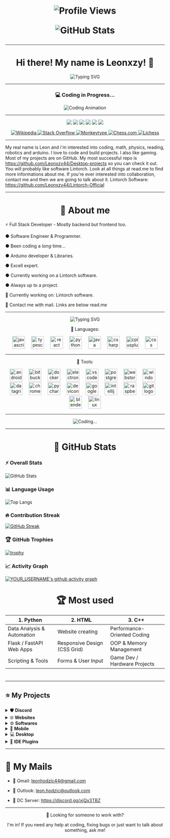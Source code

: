 
<h1 align="center"> 

   ![ Profile Views](https://komarev.com/ghpvc/?username=Leonxzy44&label=VIEWS&color=2f2f2f&style=for-the-badge)

   ![GitHub Stats](https://github-readme-stats.vercel.app/api?username=Leonxzy44&show_icons=true&title_color=yellow&icon_color=yellow&text_color=ffffff&bg_color=0d1117)

  

   ---
</h1>

<h1 align="center">Hi there! My name is Leonxzy! 👋 </h1>



<p align="center">
  <img src="https://readme-typing-svg.herokuapp.com?font=Fira+Code&size=25&pause=1000&color=1E90FF&center=true&vCenter=true&width=500&lines=%E2%80%8BSoftware+Developer+%7C+Programmer;%E2%80%8BOpen+Source+Enthusiast;%E2%80%8BTech+Explorer+%7C+Robotics" alt="Typing SVG" />
</p>

---




<div align="center">

### 💻 Coding in Progress...

![Coding Animation](https://media.giphy.com/media/qgQUggAC3Pfv687qPC/giphy.gif)

</div>

---


<p align="center">
  <a href="https://youtube.com/"><img src="https://img.shields.io/badge/YouTube-000?style=for-the-badge&logo=youtube&logoColor=00bfff" /></a>
  <a href="https://linkedin.com/"><img src="https://img.shields.io/badge/LinkedIn-000?style=for-the-badge&logo=linkedin&logoColor=00bfff" /></a>
  <a href="https://x.com/LeonxzyDEV"><img src="https://img.shields.io/badge/X-000?style=for-the-badge&logo=x&logoColor=00bfff" /></a>
  <a href="https://discord.com/channels/@lilcoder"><img src="https://img.shields.io/badge/Discord-000?style=for-the-badge&logo=discord&logoColor=00bfff" /></a>
  <a href="https://dev.to/"><img src="https://img.shields.io/badge/DEV.to-000?style=for-the-badge&logo=devdotto&logoColor=00bfff" /></a>
  <a href="https://ko-fi.com/"><img src="https://img.shields.io/badge/Ko--fi-000?style=for-the-badge&logo=kofi&logoColor=00bfff" /></a>




  <div align="center">

  <!-- Wikipedia -->
  <a href="https://en.wikipedia.org/wiki/Special:Contributions/Leon_Hodzic" target="_blank">
    <img src="https://img.shields.io/badge/WIKIPEDIA-000000?style=for-the-badge&logo=wikipedia&logoColor=00BFFF" alt="Wikipedia"/>
  </a>

  <!-- Stack Overflow -->
  <a href="https://stackoverflow.com/users/30537744/leonxzythedev" target="_blank">
    <img src="https://img.shields.io/badge/STACK_OVERFLOW-000000?style=for-the-badge&logo=stackoverflow&logoColor=00BFFF" alt="Stack Overflow"/>
  </a>

  <!-- Monkeytype -->
  <a href="https://monkeytype.com/Leonxzy" target="_blank">
    <img src="https://img.shields.io/badge/MONKEYTYPE-000000?style=for-the-badge&logo=monkeytype&logoColor=00BFFF" alt="Monkeytype"/>
  </a>

  <!-- Chess.com -->
  <a href="https://www.chess.com/member/leonxzy44" target="_blank">
    <img src="https://img.shields.io/badge/CHESS.COM-000000?style=for-the-badge&logo=chessdotcom&logoColor=00BFFF" alt="Chess.com"/>
  </a>

  <!-- Lichess -->
  <a href="https://lichess.org/@/LeonxzyChess" target="_blank">
    <img src="https://img.shields.io/badge/LICHESS-000000?style=for-the-badge&logo=lichess&logoColor=00BFFF" alt="Lichess"/>
  </a>

</div>

</p>

---






</p>

My real name is Leon and i'm interested into coding, math, physics, reading, robotics and arduino. I love to code and build projects. I also like gaming. Most of my projects are on GitHub. My most successful repo is https://github.com/Leonxzy44/Desktop-projects so you can check it out. You will probably like software Lintorch. Look at all things at read.me to find more informations about me. If you're ever interested into collaboration, contact me and then we are going to talk about it. Lintorch Software: https://github.com/Leonxzy44/Lintorch-Official

---
<h1 align="center">🚀 About me </h1>

<p align="center">

⚡ Full Stack Developer - Mostly backend but frontend too.

● Software Engineer & Programmer.

● Been coding a 𝘭𝘰𝘯𝘨 time...

● Arduino developer & Libraries.

● Excell expert.

● Currently working on a Lintorch software.

● Always up to a project.

💼 Currently working on: Lintorch software.

📧 Contact me with mail. Links are below read.me

</p>

---

<p align="center">
  <img src="https://readme-typing-svg.herokuapp.com?font=Cascadia+Code&size=25&pause=1000&color=ADD8E6&center=true&vCenter=true&width=600&lines=Can't+start+coding+without+coffee...;Coding+every+day;Mostly+coding+in+Python;Always+Learning" alt="Typing SVG" />
</p>



<p align="center">
  🧠 Languages:
<div align="center">
  <img src="https://cdn.jsdelivr.net/gh/devicons/devicon/icons/javascript/javascript-original.svg" height="40" alt="javascript logo"  />
  <img width="12" />
  <img src="https://cdn.jsdelivr.net/gh/devicons/devicon/icons/typescript/typescript-original.svg" height="40" alt="typescript logo"  />
  <img width="12" />
  <img src="https://cdn.jsdelivr.net/gh/devicons/devicon/icons/react/react-original.svg" height="40" alt="react logo"  />
  <img width="12" />
  <img src="https://cdn.jsdelivr.net/gh/devicons/devicon/icons/python/python-original.svg" height="40" alt="python logo"  />
  <img width="12" />
  <img src="https://cdn.jsdelivr.net/gh/devicons/devicon/icons/java/java-original.svg" height="40" alt="java logo"  />
  <img width="12" />
  <img src="https://cdn.jsdelivr.net/gh/devicons/devicon/icons/csharp/csharp-original.svg" height="40" alt="csharp logo"  />
  <img width="12" />
  <img src="https://cdn.jsdelivr.net/gh/devicons/devicon/icons/cplusplus/cplusplus-original.svg" height="40" alt="cplusplus logo"  />
   <img width="12" />
  <img src="https://cdn.jsdelivr.net/gh/devicons/devicon/icons/css3/css3-original.svg" height="40" alt="css logo"  />
</div>

---

<p align="center">
 📖 Tools:

<div align="center">
  <img src="https://cdn.jsdelivr.net/gh/devicons/devicon/icons/androidstudio/androidstudio-original.svg" height="40" alt="androidstudio logo"  />
  <img width="12" />
  <img src="https://cdn.jsdelivr.net/gh/devicons/devicon/icons/bitbucket/bitbucket-original.svg" height="40" alt="bitbucket logo"  />
  <img width="12" />
  <img src="https://cdn.jsdelivr.net/gh/devicons/devicon/icons/docker/docker-original.svg" height="40" alt="docker logo"  />
  <img width="12" />
  <img src="https://cdn.jsdelivr.net/gh/devicons/devicon/icons/electron/electron-original.svg" height="40" alt="electron logo"  />
  <img width="12" />
  <img src="https://cdn.jsdelivr.net/gh/devicons/devicon/icons/vscode/vscode-original.svg" height="40" alt="vscode logo"  />
  <img width="12" />
  <img src="https://cdn.jsdelivr.net/gh/devicons/devicon/icons/postgresql/postgresql-original.svg" height="40" alt="postgresql logo"  />
  <img width="12" />
  <img src="https://cdn.jsdelivr.net/gh/devicons/devicon/icons/webstorm/webstorm-original.svg" height="40" alt="webstorm logo"  />
  <img width="12" />
  <img src="https://cdn.jsdelivr.net/gh/devicons/devicon/icons/windows8/windows8-original.svg" height="40" alt="windows8 logo"  />
  <img width="12" />
  <img src="https://cdn.jsdelivr.net/gh/devicons/devicon/icons/datagrip/datagrip-original.svg" height="40" alt="datagrip logo"  />
  <img width="12" />
  <img src="https://cdn.jsdelivr.net/gh/devicons/devicon/icons/chrome/chrome-original.svg" height="40" alt="chrome logo"  />
  <img width="12" />
  <img src="https://cdn.jsdelivr.net/gh/devicons/devicon/icons/pycharm/pycharm-original.svg" height="40" alt="pycharm logo"  />
  <img width="12" />
  <img src="https://cdn.jsdelivr.net/gh/devicons/devicon/icons/devicon/devicon-original.svg" height="40" alt="devicon logo"  />
  <img width="12" />
  <img src="https://cdn.jsdelivr.net/gh/devicons/devicon/icons/googlecloud/googlecloud-original.svg" height="40" alt="googlecloud logo"  />
  <img width="12" />
  <img src="https://cdn.jsdelivr.net/gh/devicons/devicon/icons/intellij/intellij-original.svg" height="40" alt="intellij logo"  />
  <img width="12" />
  <img src="https://cdn.jsdelivr.net/gh/devicons/devicon/icons/raspberrypi/raspberrypi-original.svg" height="40" alt="raspberrypi logo"  />
  <img width="12" />
  <img src="https://cdn.jsdelivr.net/gh/devicons/devicon/icons/git/git-original.svg" height="40" alt="git logo"  />
  <img width="12" />
  <img src="https://cdn.jsdelivr.net/gh/devicons/devicon/icons/blender/blender-original.svg" height="40" alt="blender logo"  />
  <img width="12" />
  <img src="https://cdn.jsdelivr.net/gh/devicons/devicon/icons/linux/linux-original.svg" height="40" alt="linux logo"  />
  
</div>
</p>

---
<div align="center">
  
![Coding...](https://media1.tenor.com/m/kxiro8Eecb8AAAAd/coding.gif)

</div>

---
<h1 align="center">🌟 GitHub Stats </h1>


### ⚡ Overall Stats
![GitHub Stats](https://github-readme-stats.vercel.app/api?username=Leonxzy44&show_icons=true&theme=tokyonight&hide_border=true&count_private=true)



### 📊 Language Usage
![Top Langs](https://github-readme-stats.vercel.app/api/top-langs/?username=Leonxzy44&layout=compact&theme=tokyonight&hide_border=true)



### 🔥 Contribution Streak
[![GitHub Streak](https://streak-stats.demolab.com?user=Leonxzy44&theme=tokyonight&hide_border=true)](https://git.io/streak-stats)



### 🏆 GitHub Trophies
[![trophy](https://github-profile-trophy.vercel.app/?username=Leonxzy44&theme=tokyonight&no-frame=true&margin-w=15&margin-h=15)](https://github.com/ryo-ma/github-profile-trophy)



### 📈 Activity Graph
[![YOUR_USERNAME's github activity graph](https://github-readme-activity-graph.vercel.app/graph?username=Leonxzy44&theme=tokyo-night&hide_border=true)](https://github.com/ashutosh00710/github-readme-activity-graph)





<h1 align="center">🏆 Most used </h1

<h1 align="center">

<div align="center">  <table>   <thead>     <tr>       <th>1. <strong>Python</strong></th>       <th>2. <strong>HTML</strong></th>       <th>3. <strong>C++</strong></th>     </tr>   </thead>   <tbody>     <tr>       <td>Data Analysis & Automation</td>       <td>Website creating</td>       <td>Performance-Oriented Coding</td>     </tr>     <tr>       <td>Flask / FastAPI Web Apps</td>       <td>Responsive Design (CSS Grid)</td>       <td>OOP & Memory Management</td>     </tr>     <tr>       <td>Scripting & Tools</td>       <td>Forms & User Input</td>       <td>Game Dev / Hardware Projects</td>     </tr>   </tbody> </table>  </div>

 <h1>

 ---
 ## ⭐ My Projects

<details>
  <summary>🛡️ <b>Discord</b></summary>

  - [**ModBot**](https://github.com/YOUR_USERNAME/modbot) — Powerful moderation bot with slash commands & auto-mod.  
  - [**Musicify**](https://github.com/YOUR_USERNAME/musicify) — Music bot powered by Discord.js & Spotify API.

</details>

<details>
  <summary>🌐 <b>Websites</b></summary>

  - [**Portfolio**](https://github.com/YOUR_USERNAME/portfolio) — Personal portfolio built with Next.js + Tailwind CSS.  
  - [**Blogify**](https://github.com/YOUR_USERNAME/blogify) — Static blog engine using Astro & Markdown.

</details>

<details>
  <summary>⚙️ <b>Softwares</b></summary>

  - [**Lintorch™**](https://github.com/Leonxzy44/Lintorch-Official) — Apps stored in a one software. 
  - [**Lindows AIX™**](https://github.com/Leonxzy44/Desktop-projects/tree/main/Lindows%20AIX%E2%84%A2) — Apps stored in a one software (old version).

</details>

<details>
  <summary>📱 <b>Mobile</b></summary>

  - [**FitTrack**](https://github.com/YOUR_USERNAME/fittrack) — Fitness tracking app built with Flutter.  
  - [**QuickNote**](https://github.com/YOUR_USERNAME/quicknote) — Minimal note app with end-to-end encryption.

</details>

<details>
  <summary>💻 <b>Desktop</b></summary>

  - [**Clippy**](https://github.com/YOUR_USERNAME/clippy) — Privacy-focused clipboard manager with sync & encryption *(Rust)*.  
  - [**Termi**](https://github.com/YOUR_USERNAME/termi) — A modern, customizable terminal emulator built with Electron.

</details>

<details>
  <summary>🧩 <b>IDE Plugins</b></summary>

  - [**Arduino Projects**](https://github.com/Leonxzy44/ArduinoProjects) — Arduino projects library.
  - [**Rusty Helper**](https://github.com/YOUR_USERNAME/rusty-helper) — Rust code snippets & lint hints extension.

</details>

---







#   📨 My Mails

-  🤝 Gmail:
leonhodzic44@gmail.com

-  📧 Outlook:              leon.hodzic@outlook.com

-  📡 DC Server:  https://discord.gg/xjQx3TBZ


---
<p align="center">
👤 Looking for someone to work with? 
</p>
<p align="center">
I'm in! If you need any help at coding, fixing bugs or just want to talk about something, ask me!

</p>



<!---
Leonxzy44/Leonxzy44 is a ✨ special ✨ repository because its `README.md` (this file) appears on your GitHub profile.
You can click the Preview link to take a look at your changes.
--->
